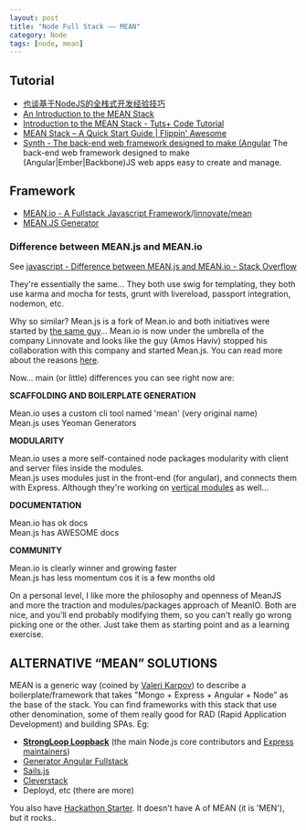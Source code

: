 ```yaml
---
layout: post
title: "Node Full Stack —— MEAN"
category: Node
tags: [node, mean]
--- 
```


## Tutorial

- [也谈基于NodeJS的全栈式开发经验技巧](http://www.w3cfuns.com/article-1315-1.html)
- [An Introduction to the MEAN Stack](http://www.sitepoint.com/introduction-mean-stack/)
- [Introduction to the MEAN Stack - Tuts+ Code Tutorial](http://code.tutsplus.com/tutorials/introduction-to-the-mean-stack--cms-19918)
- [MEAN Stack – A Quick Start Guide | Flippin' Awesome](http://flippinawesome.org/2014/04/21/mean-stack-a-quick-start-guide/)
- [Synth - The back-end web framework designed to make (Angular](http://www.synthjs.com) The back-end web framework designed to make (Angular|Ember|Backbone)JS web apps easy to create and manage.

## Framework

- [MEAN.io - A Fullstack Javascript Framework](http://www.mean.io/#!/)/[linnovate/mean](https://github.com/linnovate/mean)
- [MEAN.JS Generator](http://meanjs.org/)

### Difference between MEAN.js and MEAN.io

See [javascript - Difference between MEAN.js and MEAN.io - Stack Overflow](http://stackoverflow.com/questions/23199392/difference-between-mean-js-and-mean-io)

They're essentially the same... They both use swig for templating, they both use karma and mocha for tests, grunt with livereload, passport integration, nodemon, etc. 

Why so similar? Mean.js is a fork of Mean.io and both initiatives were started by [the same guy](https://github.com/amoshaviv)... Mean.io is now under the umbrella of the company Linnovate and looks like the guy (Amos Haviv) stopped his collaboration with this company and started Mean.js. You can read more about the reasons [here](http://blog.meanjs.org/post/76726660228/forking-out-of-an-open-source-conflict). 

Now... main (or little) differences you can see right now are:

**SCAFFOLDING AND BOILERPLATE GENERATION**

Mean.io uses a custom cli tool named 'mean' (very original name)  
Mean.js uses Yeoman Generators

**MODULARITY**

Mean.io uses a more self-contained node packages modularity with client and server files inside the modules.  
Mean.js uses modules just in the front-end (for angular), and connects them with Express. Although they're working on [vertical modules](https://github.com/meanjs/mean/tree/vertical-test) as well...

**DOCUMENTATION**

Mean.io has ok docs  
Mean.js has AWESOME docs

**COMMUNITY**

Mean.io is clearly winner and growing faster  
Mean.js has less momentum cos it is a few months old

On a personal level, I like more the philosophy and openness of MeanJS and more the traction and modules/packages approach of MeanIO. Both are nice, and you'll end probably modifying them, so you can't really go wrong picking one or the other. Just take them as starting point and as a learning exercise.

## ALTERNATIVE “MEAN” SOLUTIONS

MEAN is a generic way (coined by [Valeri Karpov](http://blog.mongodb.org/post/49262866911/the-mean-stack-mongodb-expressjs-angularjs-and)) to describe a boilerplate/framework that takes "Mongo + Express + Angular + Node" as the base of the stack. You can find frameworks with this stack that use other denomination, some of them really good for RAD (Rapid Application Development) and building SPAs. Eg:

* **[StrongLoop Loopback](http://strongloop.com/mobile-application-development/loopback/)** (the main Node.js core contributors and [Express maintainers](http://strongloop.com/strongblog/tj-holowaychuk-sponsorship-of-express/))
* [Generator Angular Fullstack](https://github.com/DaftMonk/generator-angular-fullstack)
* [Sails.js](http://www.quora.com/Node-js/Should-I-use-a-MEAN-stack-or-Angular-+-Sails-js-for-a-node-js-powered-back-end-structure-or-framework)
* [Cleverstack](http://cleverstack.io/)
* Deployd, etc (there are more)

You also have [Hackathon Starter](https://github.com/sahat/hackathon-starter). It doesn't have A of MEAN (it is 'MEN'), but it rocks..
